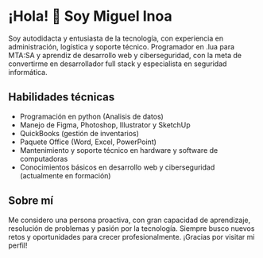 # ¡Hola! 👋 Soy Miguel Inoa

Soy autodidacta y entusiasta de la tecnología, con experiencia en administración, logística y soporte técnico. Programador en .lua para MTA:SA y aprendiz de desarrollo web y ciberseguridad, con la meta de convertirme en desarrollador full stack y especialista en seguridad informática.

## Habilidades técnicas

- Programación en python (Analisis de datos)
- Manejo de Figma, Photoshop, Illustrator y SketchUp
- QuickBooks (gestión de inventarios)
- Paquete Office (Word, Excel, PowerPoint)
- Mantenimiento y soporte técnico en hardware y software de computadoras
- Conocimientos básicos en desarrollo web y ciberseguridad (actualmente en formación)

## Sobre mí

Me considero una persona proactiva, con gran capacidad de aprendizaje, resolución de problemas y pasión por la tecnología. Siempre busco nuevos retos y oportunidades para crecer profesionalmente. ¡Gracias por visitar mi perfil!
